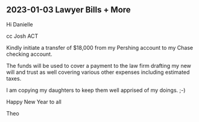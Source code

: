 ## 2023-01-03 Lawyer Bills + More

Hi Danielle

cc Josh ACT

Kindly initiate a transfer of $18,000 from my Pershing account to my Chase checking account.

The funds will be used to cover a payment to the law firm drafting my new will and trust as well covering various other expenses including estimated taxes.

I am copying my daughters to keep them well apprised of my doings. ;-)

Happy New Year to all

Theo
